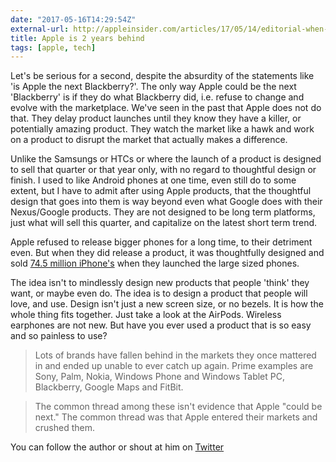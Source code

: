 ```yaml
---
date: "2017-05-16T14:29:54Z"
external-url: http://appleinsider.com/articles/17/05/14/editorial-when-apple-is-2-years-behind-you-put-your-things-in-order
title: Apple is 2 years behind
tags: [apple, tech]
---
```


Let's be serious for a second, despite the absurdity of the statements like 'is Apple the next Blackberry?'. The only way Apple could be the next 'Blackberry'
is if they do what Blackberry did, i.e. refuse to change and evolve with the marketplace. We've seen in the past that Apple does not do that. They delay product launches until they know they have a killer, or potentially amazing product. They watch the market like a hawk and work on a product to disrupt the market that actually makes a difference.

Unlike the Samsungs or HTCs or <insert random company here> where the launch of a product is designed to sell that quarter or that year only, with no regard to thoughtful design or finish. I used to like Android phones at one time, even still do to some extent, but I have to admit after using Apple products, that the thoughtful design that goes into them is way beyond even what Google does with their Nexus/Google products. They are not designed to be long term platforms, just what will sell this quarter, and capitalize on the latest short term trend.

Apple refused to release bigger phones for a long time, to their detriment even. But when they did release a product, it was thoughtfully designed and sold [74.5 million iPhone's](http://www.slate.com/blogs/moneybox/2015/01/27/iphone_6_shatters_sales_records_apple_has_a_great_first_quarter_in_2015.html) when they launched the large sized phones.

The idea isn't to mindlessly design new products that people 'think' they want, or maybe even do. The idea is to design a product that people will love, and use. Design isn't just a new screen size, or no bezels. It is how the whole thing fits together. Just take a look at the AirPods. Wireless earphones are not new. But have you ever used a product that is so easy and so painless to use?

> Lots of brands have fallen behind in the markets they once mattered in and ended up unable to ever catch up again. Prime examples are Sony, Palm, Nokia, Windows Phone and Windows Tablet PC, Blackberry, Google Maps and FitBit.

> The common thread among these isn't evidence that Apple "could be next." The common thread was that Apple entered their markets and crushed them.

You can follow the author or shout at him on [Twitter](https://twitter.com/abijango)

